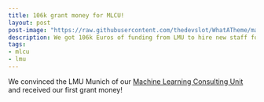 ```yaml
---
title: 106k grant money for MLCU!
layout: post
post-image: "https://raw.githubusercontent.com/thedevslot/WhatATheme/master/assets/images/SamplePost.png?token=AHMQUEPC4IFADOF5VG4QVN26Z64GG"
description: We got 106k Euros of funding from LMU to hire new staff for our Machine Learning Consulting Unit!
tags:
- mlcu
- lmu
---
```


We convinced the LMU Munich of our [Machine Learning Consulting Unit](https://www.slds.stat.uni-muenchen.de/consulting/) and received our first grant money!
